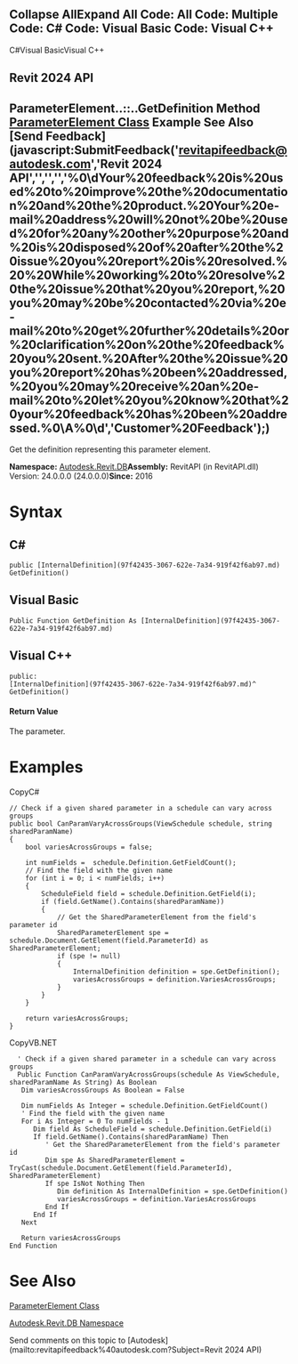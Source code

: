 ﻿

Collapse AllExpand All Code: All Code: Multiple Code: C# Code: Visual Basic Code: Visual C++   
---  
  
C#Visual BasicVisual C++

Revit 2024 API  
---  
ParameterElement..::..GetDefinition Method   
[ParameterElement Class](2ad60b36-07d6-6aed-62c7-89f388f05ffb.md) Example See Also [Send Feedback](javascript:SubmitFeedback\('revitapifeedback@autodesk.com','Revit 2024 API','','','','%0\\dYour%20feedback%20is%20used%20to%20improve%20the%20documentation%20and%20the%20product.%20Your%20e-mail%20address%20will%20not%20be%20used%20for%20any%20other%20purpose%20and%20is%20disposed%20of%20after%20the%20issue%20you%20report%20is%20resolved.%20%20While%20working%20to%20resolve%20the%20issue%20that%20you%20report,%20you%20may%20be%20contacted%20via%20e-mail%20to%20get%20further%20details%20or%20clarification%20on%20the%20feedback%20you%20sent.%20After%20the%20issue%20you%20report%20has%20been%20addressed,%20you%20may%20receive%20an%20e-mail%20to%20let%20you%20know%20that%20your%20feedback%20has%20been%20addressed.%0\\A%0\\d','Customer%20Feedback'\);)  
---  
  
Get the definition representing this parameter element. 

**Namespace:** [Autodesk.Revit.DB](87546ba7-461b-c646-cbb1-2cb8f5bff8b2.md)**Assembly:** RevitAPI (in RevitAPI.dll) Version: 24.0.0.0 (24.0.0.0)**Since:** 2016 

# Syntax

C#  
---  
      
    
    public [InternalDefinition](97f42435-3067-622e-7a34-919f42f6ab97.md) GetDefinition()  
  
Visual Basic  
---  
      
    
    Public Function GetDefinition As [InternalDefinition](97f42435-3067-622e-7a34-919f42f6ab97.md)  
  
Visual C++  
---  
      
    
    public:
    [InternalDefinition](97f42435-3067-622e-7a34-919f42f6ab97.md)^ GetDefinition()  
  
#### Return Value

The parameter. 

# Examples

CopyC#
    
    
    // Check if a given shared parameter in a schedule can vary across groups
    public bool CanParamVaryAcrossGroups(ViewSchedule schedule, string sharedParamName)
    {
        bool variesAcrossGroups = false;
    
        int numFields =  schedule.Definition.GetFieldCount();
        // Find the field with the given name
        for (int i = 0; i < numFields; i++)
        {
            ScheduleField field = schedule.Definition.GetField(i);
            if (field.GetName().Contains(sharedParamName))
            {
                // Get the SharedParameterElement from the field's parameter id
                SharedParameterElement spe = schedule.Document.GetElement(field.ParameterId) as SharedParameterElement;
                if (spe != null)
                {
                    InternalDefinition definition = spe.GetDefinition();
                    variesAcrossGroups = definition.VariesAcrossGroups;
                }
            }
        }
    
        return variesAcrossGroups;
    }

CopyVB.NET
    
    
      ' Check if a given shared parameter in a schedule can vary across groups
      Public Function CanParamVaryAcrossGroups(schedule As ViewSchedule, sharedParamName As String) As Boolean
       Dim variesAcrossGroups As Boolean = False
    
       Dim numFields As Integer = schedule.Definition.GetFieldCount()
       ' Find the field with the given name
       For i As Integer = 0 To numFields - 1
          Dim field As ScheduleField = schedule.Definition.GetField(i)
          If field.GetName().Contains(sharedParamName) Then
             ' Get the SharedParameterElement from the field's parameter id
             Dim spe As SharedParameterElement = TryCast(schedule.Document.GetElement(field.ParameterId), SharedParameterElement)
             If spe IsNot Nothing Then
                Dim definition As InternalDefinition = spe.GetDefinition()
                variesAcrossGroups = definition.VariesAcrossGroups
             End If
          End If
       Next
    
       Return variesAcrossGroups
    End Function

# See Also

[ParameterElement Class](2ad60b36-07d6-6aed-62c7-89f388f05ffb.md)

[Autodesk.Revit.DB Namespace](87546ba7-461b-c646-cbb1-2cb8f5bff8b2.md)

Send comments on this topic to [Autodesk](mailto:revitapifeedback%40autodesk.com?Subject=Revit 2024 API)
